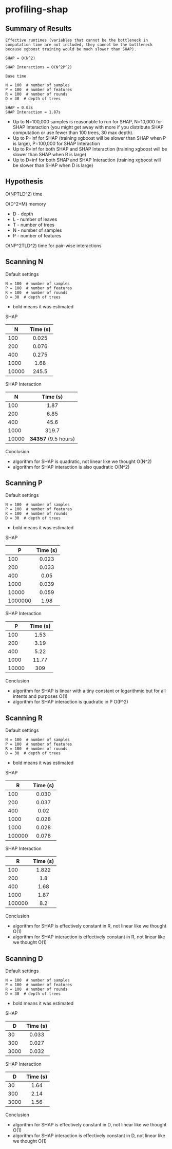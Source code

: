 # profiling-shap

## Summary of Results

```
Effective runtimes (variables that cannot be the bottleneck in computation time are not included, they cannot be the bottleneck because xgboost training would be much slower than SHAP).

SHAP = O(N^2)

SHAP Interactions = O(N^2P^2)

Base time

N = 100  # number of samples
P = 100  # number of features
R = 100  # number of rounds
D = 30  # depth of trees

SHAP = 0.03s
SHAP Interaction = 1.87s

```

- Up to N=100,000 samples is reasonable to run for SHAP, N=10,000 for SHAP Interaction (you might get away with more if you distribute SHAP computation or use fewer than 100 trees, 30 max depth).
- Up to P=inf for SHAP (training xgboost will be slower than SHAP when P is large), P=100,000 for SHAP Interaction
- Up to R=inf for both SHAP and SHAP Interaction (training xgboost will be slower than SHAP when R is large)
- Up to D=inf for both SHAP and SHAP Interaction (training xgboost will be slower than SHAP when D is large)

## Hypothesis

O(NPTLD^2) time

O(D^2+M) memory

- D - depth
- L - number of leaves
- T - number of trees
- N - number of samples
- P - number of features

O(NP^2TLD^2) time for pair-wise interactions

## Scanning N

Default settings

```
N = 100  # number of samples
P = 100  # number of features
R = 100  # number of rounds
D = 30  # depth of trees
```

- bold means it was estimated

SHAP

| N        | Time (s)           |
| ------------- |:-------------:|
| 100      | 0.025 |
| 200      | 0.076 |
| 400      | 0.275 |
| 1000      | 1.68      |
| 10000 |   245.5    |


SHAP Interaction

| N        | Time (s)           |
| ------------- |:-------------:|
| 100      | 1.87 |
| 200      | 6.85 |
| 400      | 45.6 |
| 1000      |   319.7    |
| 10000 | **34357** (9.5 hours)     |

Conclusion

- algorithm for SHAP is quadratic, not linear like we thought O(N^2)
- algorithm for SHAP interaction is also quadratic O(N^2)

## Scanning P

Default settings

```
N = 100  # number of samples
P = 100  # number of features
R = 100  # number of rounds
D = 30  # depth of trees
```

- bold means it was estimated

SHAP

| P        | Time (s)           |
| ------------- |:-------------:|
| 100      | 0.023 |
| 200      | 0.033 |
| 400      | 0.05 |
| 1000      | 0.039      |
| 10000 |   0.059    |
| 1000000 |   1.98    |


SHAP Interaction

| P        | Time (s)           |
| ------------- |:-------------:|
| 100      | 1.53 |
| 200      | 3.19 |
| 400      | 5.22 |
| 1000      |   11.77    |
| 10000 |   309   |

Conclusion

- algorithm for SHAP is linear with a tiny constant or logarithmic but for all intents and purposes O(1)
- algorithm for SHAP interaction is quadratic in P O(P^2)

## Scanning R

Default settings

```
N = 100  # number of samples
P = 100  # number of features
R = 100  # number of rounds
D = 30  # depth of trees
```

- bold means it was estimated

SHAP

| R       | Time (s)           |
| ------------- |:-------------:|
| 100      | 0.030 |
| 200      | 0.037 |
| 400      | 0.02 |
| 1000      | 0.028      |
| 1000      | 0.028      |
| 100000      | 0.078      |


SHAP Interaction

| R       | Time (s)           |
| ------------- |:-------------:|
| 100      | 1.822 |
| 200      | 1.8 |
| 400      | 1.68 |
| 1000      |   1.87    |
| 100000      | 8.2      |

Conclusion

- algorithm for SHAP is effectively constant in R, not linear like we thought O(1)
- algorithm for SHAP interaction is effectively constant in R, not linear like we thought O(1)

## Scanning D

Default settings

```
N = 100  # number of samples
P = 100  # number of features
R = 100  # number of rounds
D = 30  # depth of trees
```

- bold means it was estimated

SHAP

| D       | Time (s)           |
| ------------- |:-------------:|
| 30      | 0.033 |
| 300      | 0.027 |
| 3000      | 0.032 |

SHAP Interaction

| D       | Time (s)           |
| ------------- |:-------------:|
| 30      | 1.64 |
| 300      | 2.14 |
| 3000      | 1.56 |

Conclusion

- algorithm for SHAP is effectively constant in D, not linear like we thought O(1)
- algorithm for SHAP interaction is effectively constant in D, not linear like we thought O(1)
